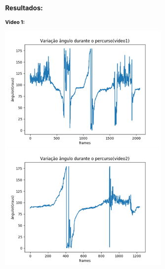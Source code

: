 
## Resultados:
### Video 1:
![video1](https://github.com/felipemateus/vis-oCompEstudo/blob/master/trabalhoFinal/varia%C3%A7%C3%A3oVideo1.png)
![video2](https://github.com/felipemateus/vis-oCompEstudo/blob/master/trabalhoFinal/varia%C3%A7%C3%A3oVideo2.png)


